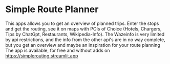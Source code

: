 # Simple Route Planner
This apps allows you to get an overview of planned trips.
Enter the stops and get the routing, see it on maps with POIs of Choice (Hotels, Chargers, Tips by ChatGpt, Restaurants, Wikipedia-Info). 
The Wazeinfo is very limited by  api restrictions, and the info from the other api's are in no way complete, but you get an overview and maybe an inspiration for your route planning
The app is available, for free and without adds on
https://simplerouting.streamlit.app
